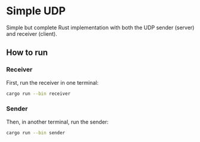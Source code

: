 # Simple UDP

Simple but complete Rust implementation with both the UDP sender (server) and receiver (client).

## How to run

### Receiver

First, run the receiver in one terminal:

```sh
cargo run --bin receiver
```

### Sender

Then, in another terminal, run the sender:

```sh
cargo run --bin sender
```
